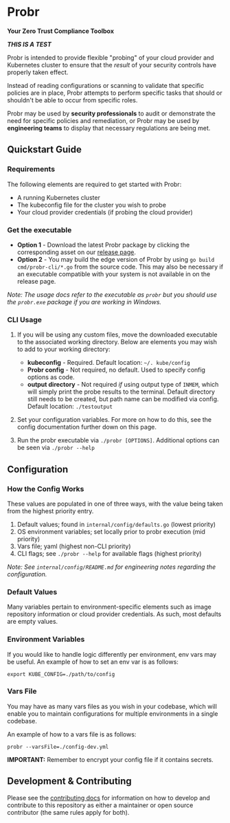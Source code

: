 # Probr

**Your Zero Trust Compliance Toolbox**

**_THIS IS A TEST_**

Probr is intended to provide flexible "probing" of your cloud provider and Kubernetes cluster to ensure that the _result_ of your security controls have properly taken effect.

Instead of reading configurations or scanning to validate that specific policies are in place, Probr attempts to perform specific tasks that should or shouldn't be able to occur from specific roles.

Probr may be used by **security professionals** to audit or demonstrate the need for specific policies and remediation, or Probr may be used by **engineering teams** to display that necessary regulations are being met.

## Quickstart Guide

### Requirements

The following elements are required to get started with Probr:

- A running Kubernetes cluster
- The kubeconfig file for the cluster you wish to probe
- Your cloud provider credentials (if probing the cloud provider)

### Get the executable

- **Option 1** - Download the latest Probr package by clicking the corresponding asset on our [release page](https://github.com/citihub/probr/releases).
- **Option 2** - You may build the edge version of Probr by using `go build cmd/probr-cli/*.go` from the source code. This may also be necessary if an executable compatible with your system is not available in on the release page.

*Note: The usage docs refer to the executable as `probr` but you should use the `probr.exe` package if you are working in Windows.*

### CLI Usage

1. If you will be using any custom files, move the downloaded executable to the associated working directory. Below are elements you may wish to add to your working directory:

      - **kubeconfig** - Required. Default location: `~/. kube/config`
      - **Probr config** - Not required, no default. Used to specify config options as code.
      - **output directory** - Not required *if* using output type of `INMEM`, which will simply print the probe results to the terminal. Default directory still needs to be created, but path name can be modified via config. Default location: `./testoutput`

1. Set your configuration variables. For more on how to do this, see the config documentation further down on this page.

1. Run the probr executable via `./probr [OPTIONS]`. Additional options can be seen via `./probr --help`

## Configuration

### How the Config Works

These values are populated in one of three ways, with the value being taken from the highest priority entry.

1. Default values; found in `internal/config/defaults.go` (lowest priority)
2. OS environment variables; set locally prior to probr execution (mid priority)
3. Vars file; yaml (highest non-CLI priority)
4. CLI flags; see `./probr --help` for available flags (highest priority)

_Note: See `internal/config/README.md` for engineering notes regarding the configuration._

### Default Values

Many variables pertain to environment-specific elements such as image repository information or cloud provider credentials. As such, most defaults are empty values.

### Environment Variables

If you would like to handle logic differently per environment, env vars may be useful. An example of how to set an env var is as follows:

`export KUBE_CONFIG=./path/to/config`

### Vars File

You may have as many vars files as you wish in your codebase, which will enable you to maintain configurations for multiple environments in a single codebase.

An example of how to a vars file is as follows:

```
probr --varsFile=./config-dev.yml
```

**IMPORTANT:** Remember to encrypt your config file if it contains secrets.


## Development & Contributing

Please see the [contributing docs](https://github.com/citihub/probr/blob/master/CONTRIBUTING.md) for information on how to develop and contribute to this repository as either a maintainer or open source contributor (the same rules apply for both).

